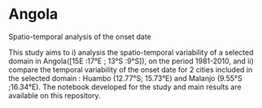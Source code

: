 # Angola
Spatio-temporal analysis of the onset date

This study aims to i) analysis the spatio-temporal variability of a selected domain in Angola([15E :17°E ; 13°S :9°S]), on the period 1981-2010, and ii) compare the temporal variability of the onset date for 2 cities included in the selected  domain : Huambo (12.77°S; 15.73°E) and Malanjo (9.55°S ;16.34°E).
The notebook developed for the study and main results are available on this repository.
